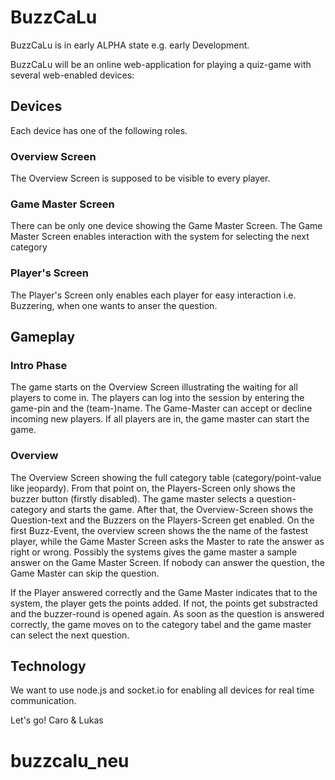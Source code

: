# BuzzCaLu

BuzzCaLu is in early ALPHA state e.g. early Development.

BuzzCaLu will be an online web-application for playing a quiz-game with several web-enabled devices:

## Devices
Each device has one of the following roles.
### Overview Screen
The Overview Screen is supposed to be visible to every player.

### Game Master Screen
There can be only one device showing the Game Master Screen. The Game Master Screen enables interaction with the system for selecting the next category

### Player's Screen
The Player's Screen only enables each player for easy interaction i.e. Buzzering, when one wants to anser the question.

## Gameplay

### Intro Phase
The game starts on the Overview Screen illustrating the waiting for all players to come in. 
The players can log into the session by entering the game-pin and the (team-)name. The Game-Master can accept or decline incoming new players.
If all players are in, the game master can start the game.

### Overview
The Overview Screen showing the full category table (category/point-value like jeopardy). From that point on, the Players-Screen only shows the buzzer button (firstly disabled). The game master selects a question-category and starts the game. After that, the Overview-Screen shows the Question-text and the Buzzers on the Players-Screen get enabled.
On the first Buzz-Event, the overview screen shows the the name of the fastest player, while the Game Master Screen asks the Master to rate the answer as right or wrong. Possibly the systems gives the game master a sample answer on the Game Master Screen. If nobody can answer the question, the Game Master can skip the question.

If the Player answered correctly and the Game Master indicates that to the system, the player gets the points added. If not, the points get substracted and the buzzer-round is opened again. As soon as the question is answered correctly, the game moves on to the category tabel and the game master can select the next question.

## Technology
We want to use node.js and socket.io for enabling all devices for real time communication.

Let's go!
Caro & Lukas
# buzzcalu_neu
